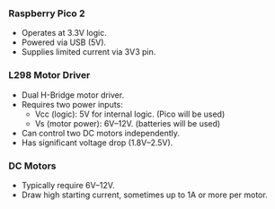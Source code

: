 ### Raspberry Pico 2

- Operates at 3.3V logic.
- Powered via USB (5V).
- Supplies limited current via 3V3 pin.

### L298 Motor Driver

- Dual H-Bridge motor driver.
- Requires two power inputs:
  - Vcc (logic): 5V for internal logic. (Pico will be used)
  - Vs (motor power): 6V–12V. (batteries will be used)
- Can control two DC motors independently.
- Has significant voltage drop (1.8V–2.5V).

### DC Motors

- Typically require 6V–12V.
- Draw high starting current, sometimes up to 1A or more per motor.

